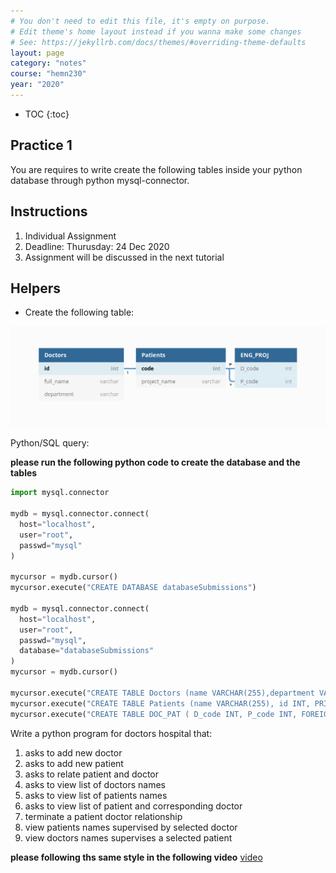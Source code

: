 ```yaml
---
# You don't need to edit this file, it's empty on purpose.
# Edit theme's home layout instead if you wanna make some changes
# See: https://jekyllrb.com/docs/themes/#overriding-theme-defaults
layout: page
category: "notes"
course: "hemn230"
year: "2020"
---
```

* TOC
{:toc}

## Practice 1

You are requires to write create the following tables inside your python database through python mysql-connector.

## Instructions
1. Individual Assignment
2. Deadline: Thurusday: 24 Dec 2020
3. Assignment will be discussed in the next tutorial

## Helpers

* Create the following table:

![](../images/eng_proj.png)

Python/SQL query:

**please run the following python code to create the database and the tables**
```python
import mysql.connector

mydb = mysql.connector.connect(
  host="localhost",
  user="root",
  passwd="mysql"
)

mycursor = mydb.cursor()
mycursor.execute("CREATE DATABASE databaseSubmissions")

mydb = mysql.connector.connect(
  host="localhost",
  user="root",
  passwd="mysql",
  database="databaseSubmissions"
)
mycursor = mydb.cursor()

mycursor.execute("CREATE TABLE Doctors (name VARCHAR(255),department VARCHAR(255), id INT, PRIMARY KEY(id))")
mycursor.execute("CREATE TABLE Patients (name VARCHAR(255), id INT, PRIMARY KEY(id))")
mycursor.execute("CREATE TABLE DOC_PAT ( D_code INT, P_code INT, FOREIGN KEY (P_code) REFERENCES Patients(id),FOREIGN KEY (D_code) REFERENCES Doctors(id))")
```

Write a python program for doctors hospital that:
1. asks to add new doctor
2. asks to add new patient
3. asks to relate patient and doctor
4. asks to view list of doctors names
5. asks to view list of patients names
6. asks to view list of patient and corresponding doctor
7. terminate a patient doctor relationship
8. view patients names supervised by selected doctor
9. view doctors names supervises a selected patient

**please following ths same style in the following video** [video](https://drive.google.com/file/d/14HPatJWCGZ28KF81VRl8f1vZbhWwkVFB/view?usp=sharing)
